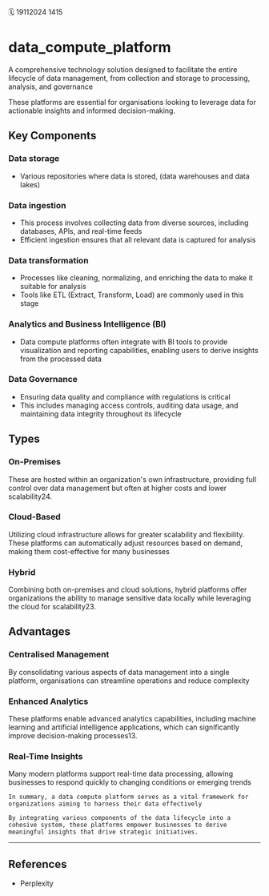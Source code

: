🗓️ 19112024 1415

# data_compute_platform

A comprehensive technology solution designed to facilitate the entire lifecycle of data management, from collection and storage to processing, analysis, and governance

These platforms are essential for organisations looking to leverage data for actionable insights and informed decision-making.
## Key Components 
### Data storage
- Various repositories where data is stored, (data warehouses and data lakes)
### Data ingestion
-  This process involves collecting data from diverse sources, including databases, APIs, and real-time feeds
- Efficient ingestion ensures that all relevant data is captured for analysis
### Data transformation
- Processes like cleaning, normalizing, and enriching the data to make it suitable for analysis
- Tools like ETL (Extract, Transform, Load) are commonly used in this stage
### Analytics and Business Intelligence (BI)
- Data compute platforms often integrate with BI tools to provide visualization and reporting capabilities, enabling users to derive insights from the processed data
### Data Governance
- Ensuring data quality and compliance with regulations is critical
- This includes managing access controls, auditing data usage, and maintaining data integrity throughout its lifecycle
## Types
### On-Premises
 These are hosted within an organization's own infrastructure, providing full control over data management but often at higher costs and lower scalability24.
### Cloud-Based
 Utilizing cloud infrastructure allows for greater scalability and flexibility. These platforms can automatically adjust resources based on demand, making them cost-effective for many businesses
 
### Hybrid
Combining both on-premises and cloud solutions, hybrid platforms offer organizations the ability to manage sensitive data locally while leveraging the cloud for scalability23.

## Advantages 
### Centralised Management
By consolidating various aspects of data management into a single platform, organisations can streamline operations and reduce complexity
### Enhanced Analytics
These platforms enable advanced analytics capabilities, including machine learning and artificial intelligence applications, which can significantly improve decision-making processes13.

### Real-Time Insights
Many modern platforms support real-time data processing, allowing businesses to respond quickly to changing conditions or emerging trends

```ad-summary
In summary, a data compute platform serves as a vital framework for organizations aiming to harness their data effectively

By integrating various components of the data lifecycle into a cohesive system, these platforms empower businesses to derive meaningful insights that drive strategic initiatives.
```


---

## References
- Perplexity
